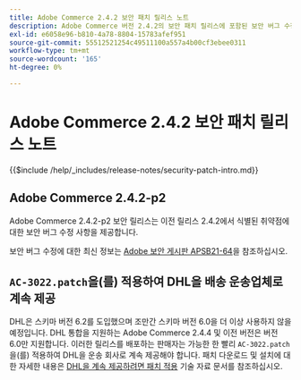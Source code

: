 ```yaml
---
title: Adobe Commerce 2.4.2 보안 패치 릴리스 노트
description: Adobe Commerce 버전 2.4.2의 보안 패치 릴리스에 포함된 보안 버그 수정, 보안 개선 사항 및 기타 보안 관련 업데이트에 대해 알아봅니다.
exl-id: e6058e96-b810-4a78-8804-15783afef951
source-git-commit: 55512521254c49511100a557a4b00cf3ebee0311
workflow-type: tm+mt
source-wordcount: '165'
ht-degree: 0%

---
```



# Adobe Commerce 2.4.2 보안 패치 릴리스 노트

{{$include /help/_includes/release-notes/security-patch-intro.md}}

## Adobe Commerce 2.4.2-p2

Adobe Commerce 2.4.2-p2 보안 릴리스는 이전 릴리스 2.4.2에서 식별된 취약점에 대한 보안 버그 수정 사항을 제공합니다.

보안 버그 수정에 대한 최신 정보는 [Adobe 보안 게시판 APSB21-64](https://helpx.adobe.com/kr/security/products/magento/apsb21-64.html)을 참조하십시오.

## `AC-3022.patch`을(를) 적용하여 DHL을 배송 운송업체로 계속 제공

DHL은 스키마 버전 6.2를 도입했으며 조만간 스키마 버전 6.0을 더 이상 사용하지 않을 예정입니다. DHL 통합을 지원하는 Adobe Commerce 2.4.4 및 이전 버전은 버전 6.0만 지원합니다. 이러한 릴리스를 배포하는 판매자는 가능한 한 빨리 `AC-3022.patch`을(를) 적용하여 DHL을 운송 회사로 계속 제공해야 합니다. 패치 다운로드 및 설치에 대한 자세한 내용은 [DHL을 계속 제공하려면 패치 적용](https://support.magento.com/hc/en-us/articles/7707818131597-Apply-a-patch-to-continue-offering-DHL-as-shipping-carrier) 기술 자료 문서를 참조하십시오.

<!-- Last updated from includes: 2025-05-28 17:01:56 -->
